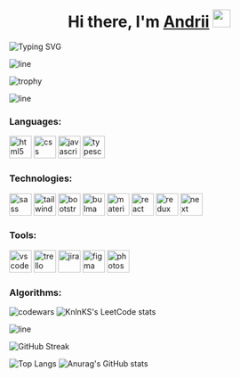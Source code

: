 <h1 align="center">Hi there, I'm <a href="https://www.linkedin.com/in/andrii-zakharenko" target="_blank">Andrii</a> 
<img src="https://github.com/blackcater/blackcater/raw/main/images/Hi.gif" height="32"/></h1>

![Typing SVG](https://readme-typing-svg.herokuapp.com?font=Gilroy&size=26&duration=3000&color=000000&center=true&vCenter=true&multiline=true&repeat=false&width=1000&height=150&lines=I+am+a+Frontend+Developer+specializing+in+JavaScript%2C+React%2C+TypeScript%2C+and+Next.js%2C;Skilled+in+collaborative+teamwork%2C+bug+resolution%2C+and+project+management.;I+bring+strong+leadership%2C+problem-solving%2C+communication+abilities+and+;am+still+committed+to+continuous+learning+and+innovation+in+web+development.)

![line](https://capsule-render.vercel.app/api?type=rect&color=gradient&height=1)

![trophy](https://github-profile-trophy.vercel.app/?username=AndriiZakharenko)

![line](https://capsule-render.vercel.app/api?type=rect&color=gradient&height=1)

### Languages:
<p align="left">
<img src="https://cdn.jsdelivr.net/gh/devicons/devicon@latest/icons/html5/html5-original.svg" alt="html5" width="40" height="40" />
<img src="https://cdn.jsdelivr.net/gh/devicons/devicon@latest/icons/css3/css3-original.svg" alt="css" width="40" height="40"/>
<img src="https://cdn.jsdelivr.net/gh/devicons/devicon@latest/icons/javascript/javascript-original.svg" alt="javascript" width="40" height="40"/>
<img src="https://cdn.jsdelivr.net/gh/devicons/devicon@latest/icons/typescript/typescript-original.svg" alt="typescript" width="40" height="40"/>
</p>

### Technologies:
<p align="left">
<img src="https://cdn.jsdelivr.net/gh/devicons/devicon@latest/icons/sass/sass-original.svg" alt="sass" width="40" height="40"/>
<img src="https://cdn.jsdelivr.net/gh/devicons/devicon@latest/icons/tailwindcss/tailwindcss-original.svg" alt="tailwind" width="40" height="40"/>
<img src="https://cdn.jsdelivr.net/gh/devicons/devicon@latest/icons/bootstrap/bootstrap-original.svg" alt="bootstrap" width="40" height="40"/>
<img src="https://cdn.jsdelivr.net/gh/devicons/devicon@latest/icons/bulma/bulma-plain.svg" alt="bulma" width="40" height="40"/>
<img src="https://cdn.jsdelivr.net/gh/devicons/devicon@latest/icons/materialui/materialui-original.svg" alt="material ui" width="40" height="40"/>
<img src="https://cdn.jsdelivr.net/gh/devicons/devicon@latest/icons/react/react-original.svg" alt="react" width="40" height="40"/>
<img src="https://cdn.jsdelivr.net/gh/devicons/devicon@latest/icons/redux/redux-original.svg" alt="redux" width="40" height="40"/>
<img src="https://cdn.jsdelivr.net/gh/devicons/devicon@latest/icons/nextjs/nextjs-original.svg" alt="next" width="40" height="40"/>
</p>

### Tools:
<p align="left">
<img src="https://cdn.jsdelivr.net/gh/devicons/devicon@latest/icons/vscode/vscode-original.svg" alt="vs code" width="40" height="40"/>
<img src="https://cdn.jsdelivr.net/gh/devicons/devicon@latest/icons/trello/trello-original.svg" alt="trello" width="40" height="40"/>
<img src="https://cdn.jsdelivr.net/gh/devicons/devicon@latest/icons/jira/jira-original.svg" alt="jira" width="40" height="40"/>
<img src="https://cdn.jsdelivr.net/gh/devicons/devicon@latest/icons/figma/figma-original.svg" alt="figma" width="40" height="40"/>
<img src="https://cdn.jsdelivr.net/gh/devicons/devicon@latest/icons/photoshop/photoshop-original.svg" alt="photoshop" width="40" height="40"/>      
</p>

### Algorithms:
![codewars](https://www.codewars.com/users/AndriiZakharenko/badges/small)
![KnlnKS's LeetCode stats](https://leetcode-stats-six.vercel.app/api?username=AndriiZakharenko)

![line](https://capsule-render.vercel.app/api?type=rect&color=gradient&height=1)




![GitHub Streak](https://streak-stats.demolab.com/?user=TUr0DD70BZ)

![Top Langs](https://github-readme-stats.vercel.app/api/top-langs/?username=AndriiZakharenko&langs_count=8)
![Anurag's GitHub stats](https://github-readme-stats.vercel.app/api?username=AndriiZakharenko&show_icons=true)





